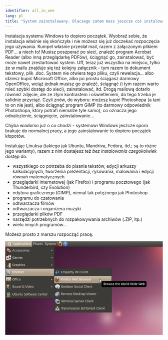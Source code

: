 ```yaml
---
identifier: all_in_one
lang: pl
title: "System zainstalowany. Dlaczego zatem masz jeszcze coś instalować?"
---
```


Instalacja systemu Windows to dopiero początek. Wyobraź sobie, że
instalacja właśnie się skończyła i nie możesz się już doczekać rozpoczęcia
jego używania. Kumpel właśnie przesłał mail, razem z załączonym plikiem
PDF... a niech to! Musisz poszperać po sieci, znaleźć program Acrobat Reader
(albo inną przeglądarkę PDFów), ściągnąć go, zainstalować, być może nawet
zrestartować system. Uff, teraz już wszystko na miejscu, tylko że w mailu
znajduje się też kolejny załącznik - tym razem to dokument tekstowy,
plik .doc. System nie otwiera tego pliku, czyli rewelacja... albo idziesz
kupić Microsoft Office, albo po prostu ściągasz darmowy OpenOffice, wciąż
jednak musisz go znaleźć, ściągnąć (i tym razem warto mieć szybki dostęp do
sieci), zainstalować, itd. Drogą mailową dotarło również zdjęcie, ale ze
złym kontrastem i oświetleniem, do tego trzeba je solidnie przyciąć. Czyli
znów, do wyboru: możesz kupić Photoshopa (a tani to on nie jest), albo
ściągnąć program GIMP (to darmowy odpowiednik Photoshopa, który potrafi
niemalże tyle samo), co oznacza jego odnalezienie, ściągnięcie,
zainstalowanie...

Chyba wiadomo już o co chodzi - systemowi Windows
jeszcze sporo brakuje do normalnej pracy, a jego zainstalowanie to dopiero
początek kłopotów.

Instalując Linuksa (takiego jak Ubuntu, Mandriva, Fedora, itd.; są to
różne jego warianty), razem z nim dostajesz też <i>bez instalowania
czegokolwiek</i> dostęp do:

<ul>

<li>wszystkiego co potrzeba do pisania tekstów, edycji arkuszy kalkulacyjnych,
tworzenia prezentacji, rysowania, malowania i edycji równań matematycznych</li>
<li>przeglądarki internetowej (jak Firefox) i programu pocztowego
(jak Thunderbird, czy Evolution)</li>
<li>edytora graficznego (GIMP), niemal tak potężnego jak Photoshop</li>
<li>programu do czatowania</li>
<li>odtwarzacza filmów</li>
<li>odtwarzacza i organizera muzyki</li>
<li>przeglądarki plików PDF</li>
<li>narzędzi potrzebnych do rozpakowywania archiwów (.ZIP, itp.)</li>
<li>wielu innych programów...</li>

</ul>

Możesz prosto z marszu rozpocząć pracę.

<img src="/img/app_menu.png" />



